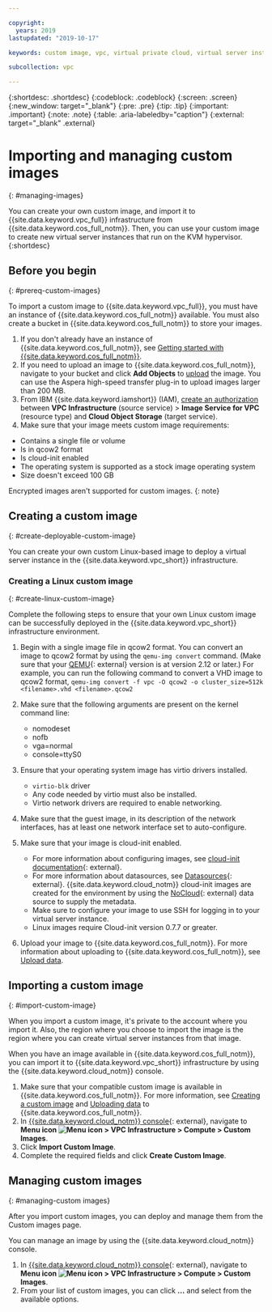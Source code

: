 ```yaml
---

copyright:
  years: 2019
lastupdated: "2019-10-17"

keywords: custom image, vpc, virtual private cloud, virtual server instances

subcollection: vpc

---
```


{:shortdesc: .shortdesc}
{:codeblock: .codeblock}
{:screen: .screen}
{:new_window: target="_blank"}
{:pre: .pre}
{:tip: .tip}
{:important: .important}
{:note: .note}
{:table: .aria-labeledby="caption"}
{:external: target="_blank" .external}

# Importing and managing custom images
{: #managing-images}

You can create your own custom image, and import it to {{site.data.keyword.vpc_full}} infrastructure from {{site.data.keyword.cos_full_notm}}. Then, you can use your custom image to create new virtual server instances that run on the KVM hypervisor.
{:shortdesc}

## Before you begin
{: #prereq-custom-images}

To import a custom image to {{site.data.keyword.vpc_full}}, you must have an instance of {{site.data.keyword.cos_full_notm}} available. You must also create a bucket in {{site.data.keyword.cos_full_notm}} to store your images. 

1. If you don't already have an instance of {{site.data.keyword.cos_full_notm}}, see [Getting started with {{site.data.keyword.cos_full_notm}}](/docs/services/cloud-object-storage?topic=cloud-object-storage-getting-started).
2. If you need to upload an image to {{site.data.keyword.cos_full_notm}}, navigate to your bucket and click **Add Objects** to 
[upload](/docs/services/cloud-object-storage?topic=cloud-object-storage-upload) the image. You can use the Aspera high-speed transfer plug-in to upload images larger than 200 MB.
3. From IBM {{site.data.keyword.iamshort}} (IAM), [create an authorization](/docs/iam?topic=iam-serviceauth#serviceauth) between **VPC Infrastructure** (source service) > **Image Service for VPC** (resource type) and **Cloud Object Storage** (target service).
4. Make sure that your image meets custom image requirements:
  - Contains a single file or volume 
  - Is in qcow2 format
  - Is cloud-init enabled
  - The operating system is supported as a stock image operating system
  - Size doesn't exceed 100 GB

Encrypted images aren't supported for custom images.
{: note}

## Creating a custom image 
{: #create-deployable-custom-image}

You can create your own custom Linux-based image to deploy a virtual server instance in the {{site.data.keyword.vpc_short}} infrastructure. 

### Creating a Linux custom image
{: #create-linux-custom-image}

Complete the following steps to ensure that your own Linux custom image can be successfully deployed in the {{site.data.keyword.vpc_short}} infrastructure environment.

1. Begin with a single image file in qcow2 format. You can convert an image to qcow2 format by using the `qemu-img convert` command. (Make sure that your [QEMU](https://www.qemu.org/){: external} version is at version 2.12 or later.) For example, you can run the following command to convert a VHD image to qcow2 format, `qemu-img convert -f vpc -O qcow2 -o cluster_size=512k <filename>.vhd <filename>.qcow2`

2. Make sure that the following arguments are present on the kernel command line:
    * nomodeset
    * nofb
    * vga=normal
    * console=ttyS0
    
3. Ensure that your operating system image has virtio drivers installed.
    * `virtio-blk` driver
    * Any code needed by virtio must also be installed.
    * Virtio network drivers are required to enable networking.
    
4. Make sure that the guest image, in its description of the network interfaces, has at least one network interface set to auto-configure.    
        
5. Make sure that your image is cloud-init enabled. 

    * For more information about configuring images, see
[cloud-init documentation](https://cloudinit.readthedocs.io/en/latest/){: external}.
    * For more information about datasources, see [Datasources](http://cloudinit.readthedocs.io/en/latest/topics/datasources.html){: external}. {{site.data.keyword.cloud_notm}} cloud-init images are created for the
environment by using the [NoCloud](https://cloudinit.readthedocs.io/en/latest/topics/datasources/nocloud.html){: external} data source to supply the metadata.
    * Make sure to configure your image to use SSH for logging in to your virtual server instance.
    * Linux images require Cloud-init version 0.7.7 or greater.
    
6. Upload your image to {{site.data.keyword.cos_full_notm}}. For more information about uploading to {{site.data.keyword.cos_full_notm}}, see [Upload data](/docs/services/cloud-object-storage?topic=cloud-object-storage-upload).    

## Importing a custom image
{: #import-custom-image}

When you import a custom image, it's private to the account where you import it. Also, the region where you choose to import the image is the region where you can create virtual server instances from that image.  

When you have an image available in {{site.data.keyword.cos_full_notm}}, you can import it to {{site.data.keyword.vpc_short}} infrastructure by using the {{site.data.keyword.cloud_notm}} console.

1. Make sure that your compatible custom image is available in {{site.data.keyword.cos_full_notm}}. For more information, see [Creating a custom image](/docs/vpc?topic=vpc-managing-images#create-deployable-custom-image) and [Uploading data](/docs/services/cloud-object-storage?topic=cloud-object-storage-upload) to {{site.data.keyword.cos_full_notm}}.
2. In [{{site.data.keyword.cloud_notm}} console](https://console.cloud.ibm.com/vpc-ext){: external}, 
navigate to **Menu icon ![Menu icon](../icons/icon_hamburger.svg) > VPC Infrastructure > Compute > Custom Images**.
3. Click **Import Custom Image**. 
4. Complete the required fields and click **Create Custom Image**.

## Managing custom images
{: #managing-custom images}

After you import custom images, you can deploy and manage them from the Custom images page. 

You can manage an image by using the {{site.data.keyword.cloud_notm}} console.
1. In [{{site.data.keyword.cloud_notm}} console](https://console.cloud.ibm.com/vpc-ext){: external}, 
navigate to **Menu icon ![Menu icon](../icons/icon_hamburger.svg) > VPC Infrastructure > Compute > Custom Images**.
2. From your list of custom images, you can click **...** and select from the available options. 
